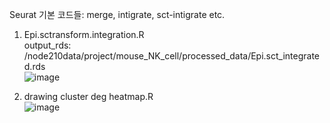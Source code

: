 Seurat 기본 코드들: merge, intigrate, sct-intigrate etc.  

1. Epi.sctransform.integration.R  
output_rds: /node210data/project/mouse_NK_cell/processed_data/Epi.sct_integrated.rds  
![image](https://user-images.githubusercontent.com/42495757/116355819-5eac1100-a835-11eb-9a03-46cb68cc4122.png)

2. drawing cluster deg heatmap.R  
![image](https://user-images.githubusercontent.com/42495757/116356017-a7fc6080-a835-11eb-83e6-f58c1bbd1e63.png)
